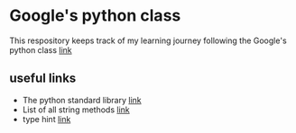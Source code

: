 # Google's python class 
This respository keeps track of my learning journey following the Google's python class [link](https://developers.google.com/edu/python)

## useful links
- The python standard library [link](https://docs.python.org/3/library/)
- List of all string methods [link](https://docs.python.org/3/library/stdtypes.html#string-methods)
- type hint [link](https://docs.python.org/3/library/typing.html)
